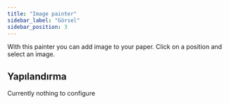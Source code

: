 ```yaml
---
title: "Image painter"
sidebar_label: "Görsel"
sidebar_position: 3
---
```


With this painter you can add image to your paper. Click on a position and select an image.

## Yapılandırma

Currently nothing to configure
